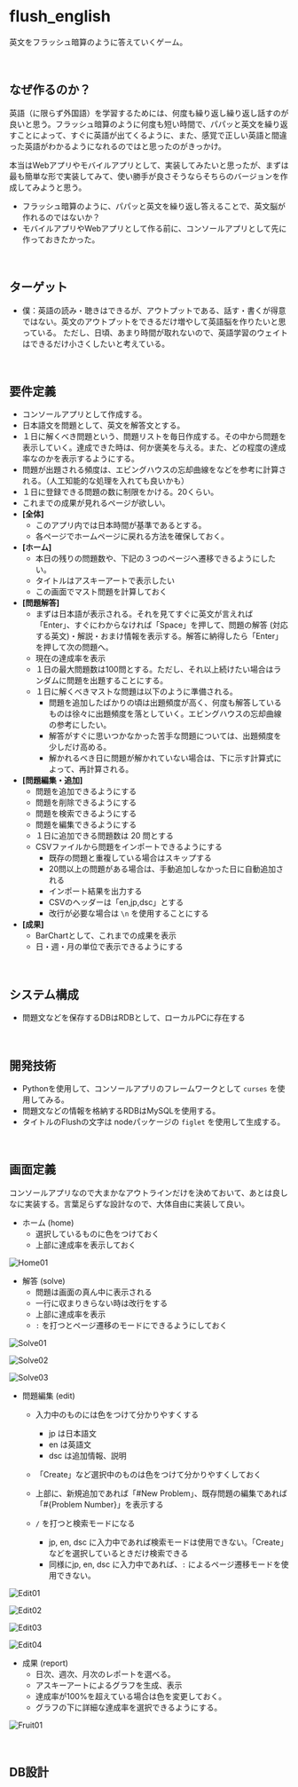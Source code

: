 # flush_english

英文をフラッシュ暗算のように答えていくゲーム。

&nbsp;

## なぜ作るのか？

英語（に限らず外国語）を学習するためには、何度も繰り返し繰り返し話すのが良いと思う。フラッシュ暗算のように何度も短い時間で、パパッと英文を繰り返すことによって、すぐに英語が出てくるように、また、感覚で正しい英語と間違った英語がわかるようになれるのではと思ったのがきっかけ。

本当はWebアプリやモバイルアプリとして、実装してみたいと思ったが、まずは最も簡単な形で実装してみて、使い勝手が良さそうならそちらのバージョンを作成してみようと思う。

- フラッシュ暗算のように、パパッと英文を繰り返し答えることで、英文脳が作れるのではないか？
- モバイルアプリやWebアプリとして作る前に、コンソールアプリとして先に作っておきたかった。

&nbsp;

## ターゲット

- 僕：英語の読み・聴きはできるが、アウトプットである、話す・書くが得意ではない。英文のアウトプットをできるだけ増やして英語脳を作りたいと思っている。
  ただし、日頃、あまり時間が取れないので、英語学習のウェイトはできるだけ小さくしたいと考えている。

&nbsp;

## 要件定義

- コンソールアプリとして作成する。
- 日本語文を問題として、英文を解答文とする。
- １日に解くべき問題という、問題リストを毎日作成する。その中から問題を表示していく。達成できた時は、何か褒美を与える。また、どの程度の達成率なのかを表示するようにする。
- 問題が出題される頻度は、エビングハウスの忘却曲線をなどを参考に計算される。（人工知能的な処理を入れても良いかも）
- １日に登録できる問題の数に制限をかける。20くらい。
- これまでの成果が見れるページが欲しい。
- **[全体]**
  - このアプリ内では日本時間が基準であるとする。
  - 各ページでホームページに戻れる方法を確保しておく。
- **[ホーム]**
  - 本日の残りの問題数や、下記の３つのページへ遷移できるようにしたい。
  - タイトルはアスキーアートで表示したい
  - この画面でマスト問題を計算しておく
- **[問題解答]**
  - まずは日本語が表示される。それを見てすぐに英文が言えれば「Enter」、すぐにわからなければ「Space」を押して、問題の解答 (対応する英文)・解説・おまけ情報を表示する。解答に納得したら「Enter」を押して次の問題へ。
  - 現在の達成率を表示
  - １日の最大問題数は100問とする。ただし、それ以上続けたい場合はランダムに問題を出題することにする。
  - １日に解くべきマストな問題は以下のように準備される。
    - 問題を追加したばかりの頃は出題頻度が高く、何度も解答しているものは徐々に出題頻度を落としていく。エビングハウスの忘却曲線の参考にしたい。
    - 解答がすぐに思いつかなかった苦手な問題については、出題頻度を少しだけ高める。
    - 解かれるべき日に問題が解かれていない場合は、下に示す計算式によって、再計算される。
- **[問題編集・追加]**
  - 問題を追加できるようにする
  - 問題を削除できるようにする
  - 問題を検索できるようにする
  - 問題を編集できるようにする
  - １日に追加できる問題数は 20 問とする
  - CSVファイルから問題をインポートできるようにする
    - 既存の問題と重複している場合はスキップする
    - 20問以上の問題がある場合は、手動追加しなかった日に自動追加される
    - インポート結果を出力する
    - CSVのヘッダーは「en,jp,dsc」とする
    - 改行が必要な場合は `\n` を使用することにする
- **[成果]**
  - BarChartとして、これまでの成果を表示
  - 日・週・月の単位で表示できるようにする

&nbsp;

## システム構成

- 問題文などを保存するDBはRDBとして、ローカルPCに存在する

&nbsp;

## 開発技術

- Pythonを使用して、コンソールアプリのフレームワークとして `curses` を使用してみる。
- 問題文などの情報を格納するRDBはMySQLを使用する。
- タイトルのFlushの文字は nodeパッケージの `figlet` を使用して生成する。

&nbsp;

## 画面定義

コンソールアプリなので大まかなアウトラインだけを決めておいて、あとは良しなに実装する。言葉足らずな設計なので、大体自由に実装して良い。

- ホーム (home)
  - 選択しているものに色をつけておく
  - 上部に達成率を表示しておく

![Home01](./README.assets/Home01.png)

- 解答 (solve)
  - 問題は画面の真ん中に表示される
  - 一行に収まりきらない時は改行をする
  - 上部に達成率を表示
  - `:` を打つとページ遷移のモードにできるようにしておく

![Solve01](./README.assets/Solve01.png)

![Solve02](./README.assets/Solve02.png)

![Solve03](./README.assets/Solve03.png)

- 問題編集 (edit)
  - 入力中のものには色をつけて分かりやすくする
    - jp は日本語文
    - en は英語文
    - dsc は追加情報、説明

  - 「Create」など選択中のものは色をつけて分かりやすくしておく
  - 上部に、新規追加であれば「#New Problem」、既存問題の編集であれば「#{Problem Number}」を表示する
  - `/` を打つと検索モードになる
    - jp, en, dsc に入力中であれば検索モードは使用できない。「Create」などを選択しているときだけ検索できる
    - 同様にjp, en, dsc に入力中であれば、`:` によるページ遷移モードを使用できない。

![Edit01](./README.assets/Edit01.png)

![Edit02](./README.assets/Edit02.png)

![Edit03](./README.assets/Edit03.png)

![Edit04](./README.assets/Edit04.png)

- 成果 (report)
  - 日次、週次、月次のレポートを選べる。
  - アスキーアートによるグラフを生成、表示
  - 達成率が100%を超えている場合は色を変更しておく。
  - グラフの下に詳細な達成率を選択できるようにする。

![Fruit01](./README.assets/Fruit01.png)

&nbsp;

## DB設計
